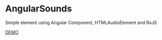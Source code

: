 # AngularSounds

Simple element using Angular Component, HTMLAudioElement and RxJS

[DEMO](https://stackblitz.com/github/cschomer/angular-sounds)
